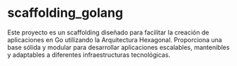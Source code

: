 # scaffolding_golang
Este proyecto es un scaffolding diseñado para facilitar la creación de aplicaciones en Go utilizando la Arquitectura Hexagonal. Proporciona una base sólida y modular para desarrollar aplicaciones escalables, mantenibles y adaptables a diferentes infraestructuras tecnológicas.
